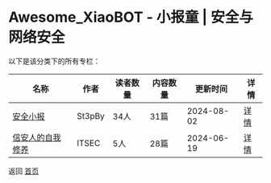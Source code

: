 # Awesome_XiaoBOT - 小报童 | 安全与网络安全

以下是该分类下的所有专栏：

| 名称 | 作者 | 读者数量 | 内容数量 | 更新时间 | 详情 |
|------|------|----------|----------|----------|------|
| [安全小报](https://xiaobot.net/p/SecNew?refer=0b133df9-27dc-423b-8101-639049001c13) | St3pBy | 34人 | 31篇 |  2024-08-02 | [详情](data/SecNew.md) |
| [信安人的自我修养](https://xiaobot.net/p/infosec100?refer=0b133df9-27dc-423b-8101-639049001c13) | ITSEC | 5人 | 28篇 |  2024-06-19 | [详情](data/infosec100.md) |


返回 [首页](../README.md)
